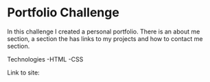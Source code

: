 # Portfolio Challenge

In this challenge I created a personal portfolio. There is an about me section, a section the has links to my projects and how to contact me section.

Technologies 
    -HTML
    -CSS
    
Link to site:


